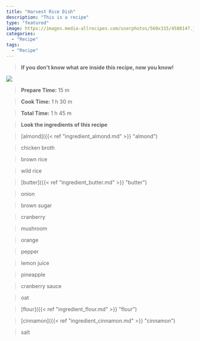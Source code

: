 ```yaml
---
title: "Harvest Rice Dish"
description: "This is a recipe"
type: "featured"
image: https://images.media-allrecipes.com/userphotos/560x315/4588147.jpg
categories: 
  - "Recipe"
tags: 
  - "Recipe"
---
```



>**If you don't know what are inside this recipe, now you know!**

![](../images/Recipes-Banner.jpg)
> **Prepare Time:** 15 m


> **Cook Time:** 1 h 30 m


> **Total Time:** 1 h 45 m

> **Look the ingredients of this recipe**

> [almond]({{< ref "ingredient_almond.md" >}} "almond")

> chicken broth

> brown rice

> wild rice

> [butter]({{< ref "ingredient_butter.md" >}} "butter")

> onion

> brown sugar

> cranberry

> mushroom

> orange

> pepper

> lemon juice

> pineapple

> cranberry sauce

> oat

> [flour]({{< ref "ingredient_flour.md" >}} "flour")

> [cinnamon]({{< ref "ingredient_cinnamon.md" >}} "cinnamon")

> salt


